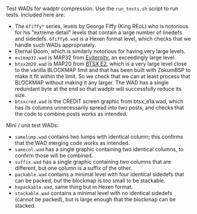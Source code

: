 Test WADs for wadptr compression. Use the `run_tests.sh` script to
run tests. Included here are:

* The `6fiffy*` series, levels by George Fiffy (King REoL) who is
  notorious for his "extreme detail" levels that contain a large number
  of linedefs and sidedefs. `6fiffy6.wad` is a Hexen format level,
  which checks that we handle such WADs appropriately.
* Eternal Doom,  which is similarly notorious for having very large
  levels.
* `evimap32.wad` is MAP32 from [Eviternity](https://doomwiki.org/wiki/Eviternity),
  an exceedingly large level.
* `btsx2m20.wad` is MAP20 from [BTSX E2](https://doomwiki.org/wiki/Back_to_Saturn_X),
  which is a very large level close to the vanilla BLOCKMAP limit and
  that has been built with ZokumBSP to make it fit within the limit. So
  we check that we can at least process that BLOCKMAP without making it
  any larger. The WAD has a single redundant byte at the end so that
  wadptr will successfully reduce its size.
* `btsxcred.wad` is the CREDIT screen graphic from btsx\_e1a.wad, which
  has its columns unnecessarily spread into two posts, and checks that
  the code to combine posts works as intended.

Mini / unit test WADs:

* `samelump.wad` contains two lumps with identical column; this
  confirms that the WAD merging code works as intended.
* `samecol.wad` has a single graphic containing two identical columns,
  to confirm those will be combined.
* `suffix.wad` has a single graphic containing two columns that are
  different, but one column is a suffix of the other.
* `packable.wad` contains a minimal level with four identical sidedefs
  that can be packed, but the blockmap is too small to be stackable.
* `hxpackable.wad`, same thing but in Hexen format.
* `stackable.wad` contains a minimal level with no identical sidedefs
  (cannot be packed), but is large enough that the blockmap can be
  stacked.
